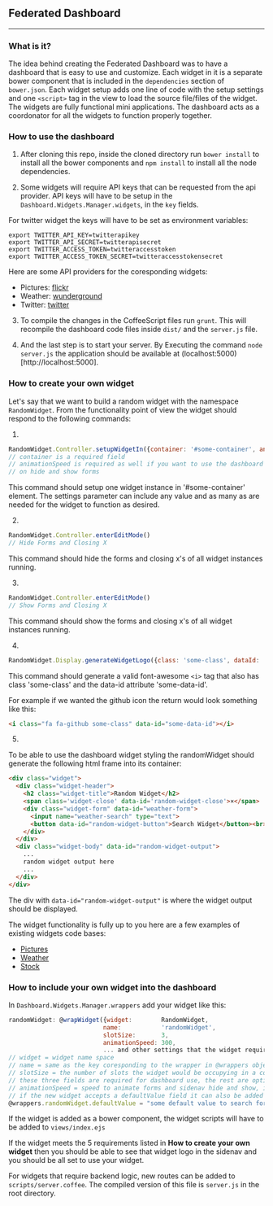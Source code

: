## Federated Dashboard
---
### What is it?

The idea behind creating the Federated Dashboard was to have a dashboard that is easy to use and customize. Each widget in it is a separate bower component that is included in the `dependencies` section of `bower.json`. Each widget setup adds one line of code with the setup settings and one `<script>` tag in the view to load the source file/files of the widget. The widgets are fully functional mini applications. The dashboard acts as a coordonator for all the widgets to function properly together.

### How to use the dashboard

1. After cloning this repo, inside the cloned directory run `bower install` to install all the bower components and `npm install` to install all the node dependencies.

2. Some widgets will require API keys that can be requested from the api provider. API keys will have to be setup in the `Dashboard.Widgets.Manager.widgets`, in the `key` fields.

For twitter widget the keys will have to be set as environment variables:
```
export TWITTER_API_KEY=twitterapikey
export TWITTER_API_SECRET=twitterapisecret
export TWITTER_ACCESS_TOKEN=twitteraccesstoken
export TWITTER_ACCESS_TOKEN_SECRET=twitteraccesstokensecret
```
Here are some API providers for the coresponding widgets:

+ Pictures: [flickr](https://www.flickr.com/services/api/)
+ Weather:  [wunderground](http://www.wunderground.com/weather/api/)
+ Twitter:  [twitter](https://dev.twitter.com/)

3. To compile the changes in the CoffeeScript files run `grunt`. This will recompile the dashboard code files inside `dist/` and the `server.js` file.

4. And the last step is to start your server. By Executing the command `node server.js` the application should be available at (localhost:5000)[http://localhost:5000].

### How to create your own widget

Let's say that we want to build a random widget with the namespace `RandomWidget`.
From the functionality point of view the widget should respond to the following commands:

1.
```javascript
RandomWidget.Controller.setupWidgetIn({container: '#some-container', animationSpeed: 300, otherOption: 'other-option'i, ...more options })
// container is a required field
// animationSpeed is required as well if you want to use the dashboard with animations
// on hide and show forms
```
This command should setup one widget instance in '#some-container' element.
The settings parameter can include any value and as many as are needed for the widget to function as desired.

2.
```javascript
RandomWidget.Controller.enterEditMode()
// Hide Forms and Closing X
```
This command should hide the forms and closing x's of all widget instances running.

3.
```javascript
RandomWidget.Controller.enterEditMode()
// Show Forms and Closing X
```
This command should show the forms and closing x's of all widget instances running.

4.
```javascript
RandomWidget.Display.generateWidgetLogo({class: 'some-class', dataId: 'some-data-id'})
```
This command should generate a valid font-awesome `<i>` tag that also has class 'some-class' and the data-id attribute 'some-data-id'.

For example if we wanted the github icon the return would look something like this:
```html
<i class="fa fa-github some-class" data-id="some-data-id"></i>
```

5.
To be able to use the dashboard widget styling the randomWidget should generate the following html frame into its container:
```html
<div class="widget">
  <div class="widget-header">
    <h2 class="widget-title">Random Widget</h2>
    <span class='widget-close' data-id='random-widget-close'>×</span>
    <div class="widget-form" data-id="weather-form">
      <input name="weather-search" type="text">
      <button data-id="random-widget-button">Search Widget</button><br>
    </div>
  </div>
  <div class="widget-body" data-id="random-widget-output">
    ...
    random widget output here
    ...
  </div>
</div>
```

The div with `data-id="random-widget-output"` is where the widget output should be displayed.

The widget functionality is fully up to you here are a few examples of existing widgets code bases:
- [Pictures](https://github.com/bwvoss/federated-dashboard-flickr-widget)
- [Weather](https://github.com/bwvoss/federated-dashboard-wunderground-widget)
- [Stock](https://github.com/bwvoss/federated-dashboard-markitondemand-widget)

### How to include your own widget into the dashboard

In `Dashboard.Widgets.Manager.wrappers` add your widget like this:
```javascript
randomWidget: @wrapWidget({widget:        RandomWidget,
                          name:           'randomWidget',
                          slotSize:       3,
                          animationSpeed: 300,
                          ... and other settings that the widget requires ...})
// widget = widget name space
// name = same as the key coresponding to the wrapper in @wrappers object
// slotSize = the number of slots the widget would be occupying in a column
// these three fields are required for dashboard use, the rest are optional
// animationSpeed = speed to animate forms and sidenav hide and show, include if using animations
// if the new widget accepts a defaultValue field it can also be added to the Dashboard.Widgets.Manager.addDefaultsToWrappers() function like this:
@wrappers.randomWidget.defaultValue = "some default value to search for"
```

If the widget is added as a bower component, the widget scripts will have to be added to `views/index.ejs`

If the widget meets the 5 requirements listed in  **How to create your own widget** then you should be able to see that widget logo in the sidenav and you should be all set to use your widget.

For widgets that require backend logic, new routes can be added to `scripts/server.coffee`. The compiled version of this file is `server.js` in the root directory.
